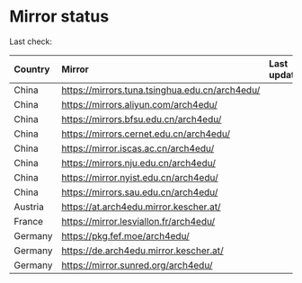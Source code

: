 <script src="./time.js"></script>
# Mirror status
Last check: <script type="text/javascript">localize(1727886492.2866242);</script>

|Country|Mirror|Last update|
|:------|:-----|:----------|
|China|https://mirrors.tuna.tsinghua.edu.cn/arch4edu/|<script type="text/javascript">localize(1727851529);</script>|
|China|https://mirrors.aliyun.com/arch4edu/|<script type="text/javascript">localize(1727851529);</script>|
|China|https://mirrors.bfsu.edu.cn/arch4edu/|<script type="text/javascript">localize(1727851529);</script>|
|China|https://mirrors.cernet.edu.cn/arch4edu/|<script type="text/javascript">localize(1727851529);</script>|
|China|https://mirror.iscas.ac.cn/arch4edu/|<script type="text/javascript">localize(1727851529);</script>|
|China|https://mirrors.nju.edu.cn/arch4edu/|<script type="text/javascript">localize(1727808130);</script>|
|China|https://mirror.nyist.edu.cn/arch4edu/|<script type="text/javascript">localize(1727808130);</script>|
|China|https://mirrors.sau.edu.cn/arch4edu/|<script type="text/javascript">localize(1727851529);</script>|
|Austria|https://at.arch4edu.mirror.kescher.at/|<script type="text/javascript">localize(1727851529);</script>|
|France|https://mirror.lesviallon.fr/arch4edu/|<script type="text/javascript">localize(1727851529);</script>|
|Germany|https://pkg.fef.moe/arch4edu/|<script type="text/javascript">localize(1727851529);</script>|
|Germany|https://de.arch4edu.mirror.kescher.at/|<script type="text/javascript">localize(1727851529);</script>|
|Germany|https://mirror.sunred.org/arch4edu/|<script type="text/javascript">localize(1727851529);</script>|

<script src="./tablefilter/tablefilter.js"></script>
<script src="./table.js"></script>